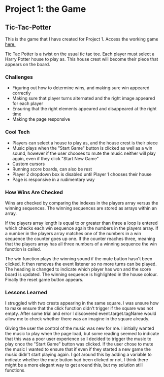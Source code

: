 # Project 1: the Game

## Tic-Tac-Potter

This is the game that I have created for Project 1.
Access the working game [here.](https://camillacdc.github.io/tic-tac-toe/)

Tic Tac Potter is a twist on the usual tic tac toe. Each player must select a Harry Potter house to play as. This house crest will become their piece that appears on the board. 

### Challenges

* Figuring out how to determine wins, and making sure win appeared correctly
* Making sure that player turns alternated and the right image appeared for each player
* Ensuring that the right elements appeared and disappeared at the right time
* Making the page responsive

### Cool Tech

* Players can select a house to play as, and the house crest is their piece
* Music plays when the "Start Game" button is clicked as well as a win sound, however if the user chooses to mute the music neither will play again, even if they click "Start New Game"
* Custom cursors
* Running score boards, can also be rest
* Player 2 dropdown box is disabled until Player 1 chooses their house
* Page is responsive in a rudimentary way

### How Wins Are Checked

Wins are checked by comparing the indexes in the players array versus the winning sequences. The winning sequences are stored as arrays within an array. 

If the players array length is equal to or greater than three a loop is entered which checks each win sequence again the numbers in the players array. If a number in the players array matches one of the numbers in a win sequence the counter goes up one. If the counter reaches three, meaning that the players array has all three numbers of a winning sequence the win function is called. 

The win function plays the winning sound if the mute button hasn't been clicked. It then removes the event listener so no more turns can be played. The heading is changed to indicate which player has won and the score board is updated. The winning sequence is highlighted in the house colour. Finally the reset game button appears. 

### Lessons Learned

I struggled with two crests appearing in the same square. I was unsure how to make ensure that the click function didn't trigger if the square was not empty. After some trial and error I discovered event.target.tagName would allow me to check whether there was an imagine in the square already. 

Giving the user the control of the music was new for me. I initially wanted the music to play when the page load, but some reading seemed to indicate that this was a poor user experience so I decided to trigger the music to play once the "Start Game" button was clicked. If the user chose to mute the music I wanted to ensure that if even if they started a new game the music didn't start playing again. I got around this by adding a variable to indicate whether the mute button had been clicked or not. I think there might be a more elegant way to get around this, but my solution still functions. 